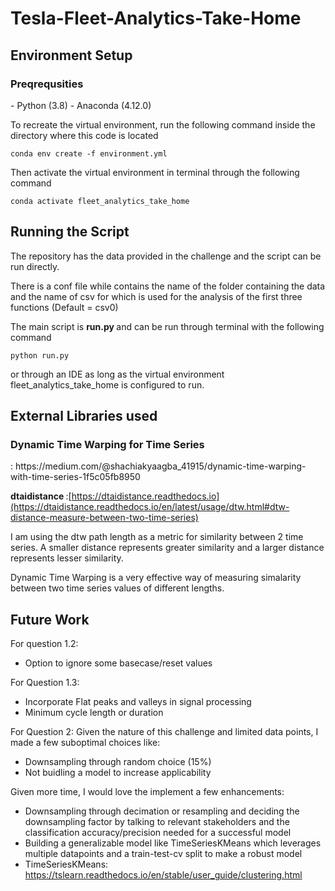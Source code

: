 # Tesla-Fleet-Analytics-Take-Home

<H2> Environment Setup </H2>

<H3> Preqrequsities </H3>
- Python (3.8)
- Anaconda (4.12.0)

To recreate the virtual environment, run the following command inside the directory where this code is located
```
conda env create -f environment.yml
```

Then activate the virtual environment in terminal through the following command
```
conda activate fleet_analytics_take_home
```

<H2> Running the Script </H2>

The repository has the data provided in the challenge and the script can be run directly.

There is a conf file while contains the name of the folder containing the data and the name of csv for which is used for the analysis of the first three functions (Default = csv0)

The main script is <B> run.py </B> and can be run through terminal with the following command

```
python run.py
```

or through an IDE as long as the virtual environment fleet_analytics_take_home is configured to run.

<H2> External Libraries used </H2>
   
   <H3>Dynamic Time Warping for Time Series</H3> : https://medium.com/@shachiakyaagba_41915/dynamic-time-warping-with-time-series-1f5c05fb8950
   
   <B> dtaidistance </B> :[https://dtaidistance.readthedocs.io](https://dtaidistance.readthedocs.io/en/latest/usage/dtw.html#dtw-distance-measure-between-two-time-series)
   
   I am using the dtw path length as a metric for similarity between 2 time series. A smaller distance represents greater similarity and a larger distance represents lesser similarity.
   
   Dynamic Time Warping is a very effective way of measuring simalarity between two time series values of different lengths.
   
<H2> Future Work </H2>

For question 1.2:
- Option to ignore some basecase/reset values

For Question 1.3:
- Incorporate Flat peaks and valleys in signal processing 
- Minimum cycle length or duration 


For Question 2:
Given the nature of this challenge and limited data points, I made a few suboptimal choices like:
- Downsampling through random choice (15%)
- Not buidling a model to increase applicability 

Given more time, I would love the implement a few enhancements:
- Downsampling through decimation or resampling and deciding the downsampling factor by talking to relevant stakeholders and the classification accuracy/precision needed for a successful model
- Building a generalizable model like TimeSeriesKMeans which leverages multiple datapoints and a train-test-cv split to make a robust model
- TimeSeriesKMeans: https://tslearn.readthedocs.io/en/stable/user_guide/clustering.html

   
   
    
    
    
  
     
    
    
